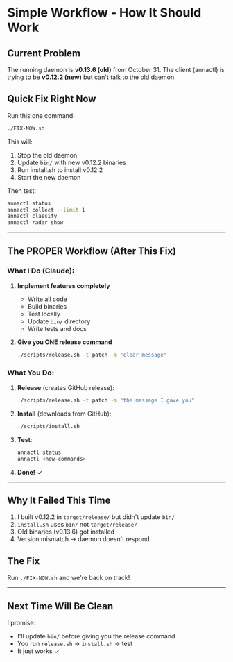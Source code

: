 # Simple Workflow - How It Should Work

## Current Problem

The running daemon is **v0.13.6 (old)** from October 31.
The client (annactl) is trying to be **v0.12.2 (new)** but can't talk to the old daemon.

## Quick Fix Right Now

Run this one command:

```bash
./FIX-NOW.sh
```

This will:
1. Stop the old daemon
2. Update `bin/` with new v0.12.2 binaries
3. Run install.sh to install v0.12.2
4. Start the new daemon

Then test:
```bash
annactl status
annactl collect --limit 1
annactl classify
annactl radar show
```

---

## The PROPER Workflow (After This Fix)

### What I Do (Claude):

1. **Implement features completely**
   - Write all code
   - Build binaries
   - Test locally
   - Update `bin/` directory
   - Write tests and docs

2. **Give you ONE release command**
   ```bash
   ./scripts/release.sh -t patch -m "clear message"
   ```

### What You Do:

1. **Release** (creates GitHub release):
   ```bash
   ./scripts/release.sh -t patch -m "the message I gave you"
   ```

2. **Install** (downloads from GitHub):
   ```bash
   ./scripts/install.sh
   ```

3. **Test**:
   ```bash
   annactl status
   annactl <new-commands>
   ```

4. **Done!** ✓

---

## Why It Failed This Time

1. I built v0.12.2 in `target/release/` but didn't update `bin/`
2. `install.sh` uses `bin/` not `target/release/`
3. Old binaries (v0.13.6) got installed
4. Version mismatch → daemon doesn't respond

## The Fix

Run `./FIX-NOW.sh` and we're back on track!

---

## Next Time Will Be Clean

I promise:
- I'll update `bin/` before giving you the release command
- You run `release.sh` → `install.sh` → test
- It just works ✓
